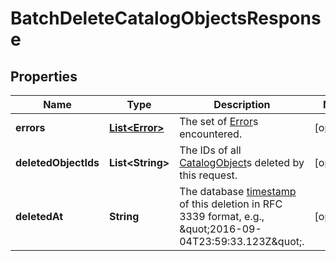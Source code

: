 
# BatchDeleteCatalogObjectsResponse

## Properties
Name | Type | Description | Notes
------------ | ------------- | ------------- | -------------
**errors** | [**List&lt;Error&gt;**](Error.md) | The set of [Error](#type-error)s encountered. |  [optional]
**deletedObjectIds** | **List&lt;String&gt;** | The IDs of all [CatalogObject](#type-catalogobject)s deleted by this request. |  [optional]
**deletedAt** | **String** | The database [timestamp](#workingwithdates) of this deletion in RFC 3339 format, e.g., \&quot;2016-09-04T23:59:33.123Z\&quot;. |  [optional]



